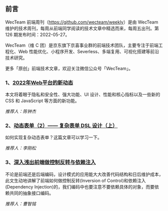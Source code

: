 ## 前言

WecTeam 前端周刊（<https://github.com/wecteam/weekly>）是由 WecTeam 维护的技术周刊，每周从前端同学阅读的技术文章中精选而来，每周五出刊。第 126 期发布时间：2022-05-27。

WecTeam（维 C 团）是京东旗下京喜事业群的前端技术团队，主要专注于前端工程化、Web 性能优化、小程序开发、Severless、多端复用、可视化搭建等前沿技术研究。

更多「原创」前端技术文章，欢迎关注微信公众号「WecTeam」。

### 1、[2022年Web平台的新动态](https://mp.weixin.qq.com/s/p_fWjeBryJhenoOYgtye5g)

本文将着眼于隐私和安全性、强大功能、UI 设计、性能和核心指标以及一些新的 CSS 和 JavaScript 等方面的新功能。

_推荐人：陈钟杰_

### 2、[动态表单（2）—— 复杂表单 DSL 设计（上）](https://zhuanlan.zhihu.com/p/515168073)

如何实现复杂动态表单？这篇文章可以学习一下。

_推荐人：李刚松_

### 3、[深入浅出前端做控制反转与依赖注入](https://www.yuque.com/surfacew/fe/qg0uev)

不论是前端还是后端编码，设计模式的应用能大大改善代码结构和日后维护成本，此文生动地讲解了前端如何做控制反转(Inversion of Control)和依赖注入(Dependency Injection)的，我们编码中也要注意不要依赖具体的对象，而要依赖共同的抽象接口编码。

_推荐人：曹智铭_